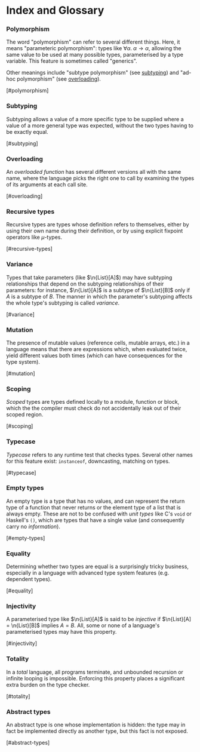# Index and Glossary

### Polymorphism

The word "polymorphism" can refer to several different things. Here,
it means "parameteric polymorphism": types like $∀α .\; α → α$,
allowing the same value to be used at many possible types,
parameterised by a type variable. This feature is sometimes called
"generics".

Other meanings include "subtype polymorphism" (see
[subtyping](#subtyping)) and "ad-hoc polymorphism" (see
[overloading](#overloading)).

[#polymorphism]

### Subtyping

Subtyping allows a value of a more specific type to be supplied where
a value of a more general type was expected, without the two types
having to be exactly equal.

[#subtyping]

### Overloading

An *overloaded function* has several different versions all with the
same name, where the language picks the right one to call by examining
the types of its arguments at each call site.

[#overloading]

### Recursive types

Recursive types are types whose definition refers to themselves,
either by using their own name during their definition, or by using
explicit fixpoint operators like $μ$-types.

[#recursive-types]

### Variance

Types that take parameters (like $\n{List}[A]$) may have subtyping
relationships that depend on the subtyping relationships of their
parameters: for instance, $\n{List}[A]$ is a subtype of $\n{List}[B]$
only if $A$ is a subtype of $B$. The manner in which the parameter's
subtyping affects the whole type's subtyping is called *variance*.

[#variance]

### Mutation

The presence of mutable values (reference cells, mutable arrays, etc.)
in a language means that there are expressions which, when evaluated
twice, yield different values both times (which can have consequences
for the type system).

[#mutation]

### Scoping

*Scoped* types are types defined locally to a module, function or
block, which the the compiler must check do not accidentally leak out
of their scoped region.

[#scoping]

### Typecase

*Typecase* refers to any runtime test that checks types. Several other
 names for this feature exist: `instanceof`, downcasting, matching on types.

[#typecase]

### Empty types

An empty type is a type that has no values, and can represent the
return type of a function that never returns or the element type of a
list that is always empty. These are not to be confused with *unit
types* like C's `void` or Haskell's `()`, which are types that have a
single value (and consequently carry no *information*).

[#empty-types]

### Equality

Determining whether two types are equal is a surprisingly tricky
business, especially in a language with advanced type system features
(e.g. dependent types).

[#equality]

### Injectivity

A parameterised type like $\n{List}[A]$ is said to be *injective* if
$\n{List}[A] = \n{List}[B]$ implies $A = B$. All, some or none of a
language's parameterised types may have this property.

[#injectivity]

### Totality

In a *total* language, all programs terminate, and unbounded recursion
or infinite looping is impossible. Enforcing this property places a
significant extra burden on the type checker.

[#totality]

### Abstract types

An abstract type is one whose implementation is hidden: the type may
in fact be implemented directly as another type, but this fact is not
exposed.

[#abstract-types]